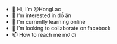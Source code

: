- 👋 Hi, I’m @HongLac
- 👀 I’m interested in đồ ăn 
- 🌱 I’m currently learning online 
- 💞️ I’m looking to collaborate on facebook 
- 📫 How to reach me mơ đi 

<!---
HongLac/HongLac is a ✨ special ✨ repository because its `README.md` (this file) appears on your GitHub profile.
You can click the Preview link to take a look at your changes.
--->
